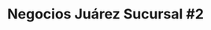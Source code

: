 ---
title: "Negocios Juárez Sucursal #2"
url: /ilobasco/negocios-juarez-sucursal-2/
shop: Supermarkt
---